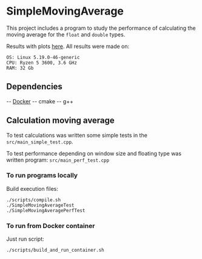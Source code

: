 # SimpleMovingAverage
This project includes a program to study the performance of calculating the moving average for the ``float`` and ``double`` types.

Results with plots [here](https://docs.google.com/spreadsheets/d/1rhCF5kd6Vws83d08faSGaQZvbi4hk-4W0C9_XEf9idE/edit?usp=sharing).
All results were made on:
```
OS: Linux 5.19.0-46-generic
CPU: Ryzen 5 3600, 3.6 GHz
RAM: 32 Gb

```
## Dependencies
-- [Docker](https://docs.docker.com/engine/install/)
-- cmake
-- g++

## Calculation moving average
To test calculations was written some simple tests in the ``src/main_simple_test.cpp``.

To test performance depending on window size and floating type was written program: ``src/main_perf_test.cpp``

### To run programs locally
Build execution files:
```
./scripts/compile.sh
./SimpleMovingAverageTest
./SimpleMovingAveragePerfTest
```

### To run from Docker container
Just run script:
```
./scripts/build_and_run_container.sh
```
